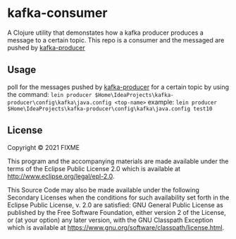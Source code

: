 # kafka-consumer

A Clojure utility that demonstates how a kafka producer produces a message to a certain topic.
This repo is a consumer and the messaged are pushed by [kafka-producer](https://github.com/DwivediShashikant/kafka-producer)

## Usage

poll for the messages pushed by [kafka-producer](https://github.com/DwivediShashikant/kafka-producer) for a certain topic by using the command:
```lein producer $Home\IdeaProjects\kafka-producer\config\kafka\java.config <top-name>```
example: 
```lein producer $Home\IdeaProjects\kafka-producer\config\kafka\java.config test10```

## License

Copyright © 2021 FIXME

This program and the accompanying materials are made available under the
terms of the Eclipse Public License 2.0 which is available at
http://www.eclipse.org/legal/epl-2.0.

This Source Code may also be made available under the following Secondary
Licenses when the conditions for such availability set forth in the Eclipse
Public License, v. 2.0 are satisfied: GNU General Public License as published by
the Free Software Foundation, either version 2 of the License, or (at your
option) any later version, with the GNU Classpath Exception which is available
at https://www.gnu.org/software/classpath/license.html.
